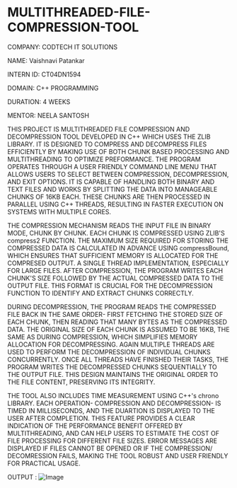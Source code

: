 # MULTITHREADED-FILE-COMPRESSION-TOOL

COMPANY: CODTECH IT SOLUTIONS

NAME: Vaishnavi Patankar

INTERN ID: CT04DN1594

DOMAIN: C++ PROGRAMMING

DURATION: 4 WEEKS

MENTOR: NEELA SANTOSH

THIS PROJECT IS MULTITHREADED FILE COMPRESSION AND DECOMPRESSION TOOL DEVELOPED IN C++ WHICH USES THE ZLIB LIBRARY. IT IS DESIGNED TO COMPRESS AND DECOMPRESS FILES EFFICIENTLY BY MAKING USE OF BOTH CHUNK BASED PROCESSING AND MULTITHREADING TO OPTIMIZE PREFORMANCE. THE PROGRAM OPERATES THROUGH A USER FRIENDLY COMMAND LINE MENU THAT ALLOWS USERS TO SELECT BETWEEN COMPRESSION, DECOMPRESSION, AND EXIT OPTIONS. IT IS CAPABLE OF HANDLING BOTH BINARY AND TEXT FILES AND WORKS BY SPLITTING THE DATA INTO MANAGEABLE CHUNKS OF 16KB EACH. THESE CHUNKS ARE THEN PROCESSED IN PARALLEL USING C++ THREADS, RESULTING IN FASTER EXECUTION ON SYSTEMS WITH MULTIPLE CORES.

THE COMPRESSION MECHANISM READS THE INPUT FILE IN BINARY MODE, CHUNK BY CHUNK. EACH CHUNK IS COMPRESSED USING ZLIB'S compress2 FUNCTION. THE MAXIMUM SIZE REQUIRED FOR STORING THE COMPRESSED DATA IS CALCULATED IN ADVANCE USING compressBound, WHICH ENSURES THAT SUFFICIENT MEMORY IS ALLOCATED FOR THE COMPRESED OUTPUT. A SINGLE THREAD IMPLEMENTATION, ESPECIALLY FOR LARGE FILES. AFTER COMPRESSION, THE PROGRAM WRITES EACH CHUNK'S SIZE FOLLOWED BY THE ACTUAL COMPRESSED DATA TO THE OUTPUT FILE. THIS FORMAT IS CRUCIAL FOR THE DECOMPRESSION FUNCTION TO IDENTIFY AND EXTRACT CHUNKS CORRECTLY.

DURING DECOMPRESSION, THE PROGRAM READS THE COMPRESSED FILE BACK IN THE SAME ORDER- FIRST FETCHING THE STORED SIZE OF EACH CHUNK, THEN READING THAT MANY BYTES AS THE COMPRESSED DATA. THE ORIGINAL SIZE OF EACH CHUNK IS ASSUMED TO BE 16KB, THE SAME AS DURING COMPRESSION, WHICH SIMPLIFIES MEMORY ALLOCATION FOR DECOMPRESSING. AGAIN MULTIPLE THREADS ARE USED TO PERFORM THE DECOMPRESSION OF INDIVIDUAL CHUNKS CONCURRENTLY. ONCE ALL THREADS HAVE FINISHED THEIR TASKS, THE PROGRAM WRITES THE DECOMPRESSED CHUNKS SEQUENTIALLY TO THE OUTPUT FILE. THIS DESIGN MAINTAINS THE ORIGINAL ORDER TO THE FILE CONTENT, PRESERVING ITS INTEGRITY. 

THE TOOL ALSO INCLUDES TIME MEASUREMENT USING C++'s chrono LIBRARY. EACH OPERATION- COMPRESSION AND DECOMPRESSION- IS TIMED IN MILLISECONDS, AND THE DUARTION IS DISPLAYED TO THE USER AFTER COMPLETION. THIS FEATURE PROVIDES A CLEAR INDICATION OF THE PERFORMANCE BENEFIT OFFERED BY MULTITHREADING, AND CAN HELP USERS TO ESTIMATE THE COST OF FILE PROCESSING FOR DIFFERENT FILE SIZES. ERROR MESSAGES ARE DISPLAYED IF FILES CANNOT BE OPENED OR IF THE COMPRESSION/ DECOMRESSION FAILS, MAKING THE TOOL ROBUST AND USER FRIENDLY FOR PRACTICAL USAGE. 


OUTPUT :
![Image](https://github.com/user-attachments/assets/2990a61f-7123-4b98-b506-ea2f71fb2e1e)
